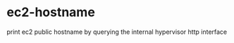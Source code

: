 ec2-hostname
============

print ec2 public hostname by querying the internal hypervisor http interface
